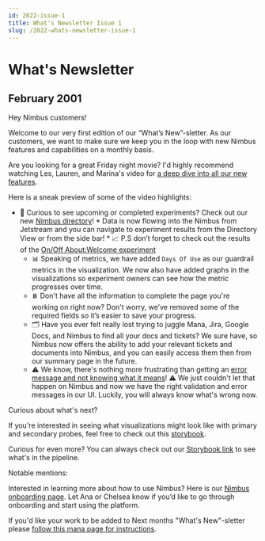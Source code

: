 ```yaml
---
id: 2022-issue-1
title: What's Newsletter Issue 1
slug: /2022-whats-newsletter-issue-1
---
```

# What's Newsletter

## February 2001


Hey Nimbus customers! 

Welcome to our very first edition of our “What’s New”-sletter. As our customers, we want to make sure we keep you in the loop with new Nimbus features and capabilities on a monthly basis.

Are you looking for a great Friday night movie? I'd highly recommend watching Les, Lauren, and Marina's video for [a deep dive into all our new features](https://drive.google.com/file/d/1CfAOKypY8TpD9-7RNlaGG8oL9FZDr-Lr/view).

Here is a sneak preview of some of the video highlights:

* 📇 Curious to see upcoming or completed experiments? Check out our new [Nimbus directory](https://experimenter.services.mozilla.com/nimbus/)!
           * Data is now flowing into the Nimbus from Jetstream and you can navigate to experiment results from the Directory View or from the side bar!
           * 📈 P.S don’t forget to check out the results of the [On/Off About:Welcome experiment](https://experimenter.services.mozilla.com/nimbus/onoff-aboutwelcome-experiment/results)
     * 📊 Speaking of metrics, we have added `Days Of Use` as our guardrail metrics in the visualization. We now also have added graphs in the visualizations so experiment owners can see how the metric progresses over time.
     * ⏸️ Don't have all the information to complete the page you're working on right now? Don't worry, we’ve removed some of the required fields so it’s easier to save your progress. 
     * 🗂️ Have you ever felt really lost trying to juggle Mana, Jira, Google Docs, and Nimbus to find all your docs and tickets? We sure have, so Nimbus now offers the ability to add your relevant tickets and documents into Nimbus, and you can easily access them then from our summary page in the future. 
     * ⚠️ We know, there's nothing more frustrating than getting an [error message and not knowing what it means](https://media.tenor.com/images/866143f03774004d9897ddc23240226d/tenor.gif)! ⚠️ We just couldn't let that happen on Nimbus and now we have the right validation and error messages in our UI. Luckily, you will always know what's wrong now.

Curious about what's next?

If you're interested in seeing what visualizations might look like with primary and secondary probes, feel free to check out this [storybook](https://storage.googleapis.com/mozilla-storybooks-experimenter/commits/171d49e2bbc69ae75593ee0c2d91785e1b2368c8/nimbus-ui/index.html?path=/story/pages-results--basic).

Curious for even more? You can always check out our [Storybook link](https://storage.googleapis.com/mozilla-storybooks-experimenter/commits/171d49e2bbc69ae75593ee0c2d91785e1b2368c8/nimbus-ui/index.html?path=/story/pages-results--basic) to see what's in the pipeline.

Notable mentions:

Interested in learning more about how to use Nimbus? Here is our [Nimbus onboarding page](https://mana.mozilla.org/wiki/pages/viewpage.action?spaceKey=FJT&title=Nimbus+Onboarding). Let Ana or Chelsea know if you’d like to go through onboarding and start using the platform. 

If you'd like your work to be added to Next months "What's New"-sletter please [follow this mana page for instructions](https://mana.mozilla.org/wiki/pages/viewpage.action?pageId=130921875).

